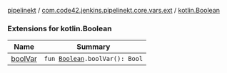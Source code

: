 [pipelinekt](../../index.md) / [com.code42.jenkins.pipelinekt.core.vars.ext](../index.md) / [kotlin.Boolean](./index.md)

### Extensions for kotlin.Boolean

| Name | Summary |
|---|---|
| [boolVar](bool-var.md) | `fun `[`Boolean`](https://kotlinlang.org/api/latest/jvm/stdlib/kotlin/-boolean/index.html)`.boolVar(): Bool` |

